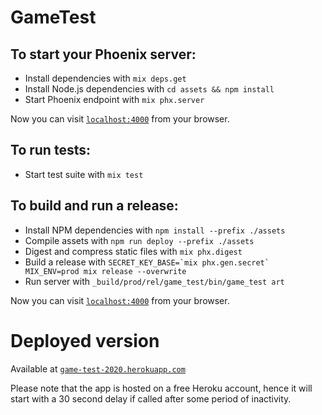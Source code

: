 # GameTest

## To start your Phoenix server:

  * Install dependencies with `mix deps.get`
  * Install Node.js dependencies with `cd assets && npm install`
  * Start Phoenix endpoint with `mix phx.server`

Now you can visit [`localhost:4000`](http://localhost:4000) from your browser.

## To run tests:

  * Start test suite with `mix test`

## To build and run a release:

  * Install NPM dependencies with `npm install --prefix ./assets`
  * Compile assets with `npm run deploy --prefix ./assets`
  * Digest and compress static files with `mix phx.digest`
  * Build a release with ``SECRET_KEY_BASE=`mix phx.gen.secret` MIX_ENV=prod mix release --overwrite``
  * Run server with `_build/prod/rel/game_test/bin/game_test art`

Now you can visit [`localhost:4000`](http://localhost:4000) from your browser.

# Deployed version

Available at [`game-test-2020.herokuapp.com`](https://game-test-2020.herokuapp.com)

Please note that the app is hosted on a free Heroku account, hence it will start with a 30 second delay if called after some period of inactivity.
